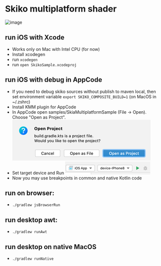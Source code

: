 # Skiko multiplatform shader

<img width="456" alt="image" src="https://user-images.githubusercontent.com/99798741/168564351-557d1877-c657-4e47-b893-f3b6309769dd.png">


## run iOS with Xcode
 - Works only on Mac with Intel CPU (for now)
 - Install xcodegen
 - run `xcodegen`
 - run `open SkikoSample.xcodeproj`

## run iOS with debug in AppCode
 - If you need to debug skiko sources without publish to maven local, then set environment variable `export SKIKO_COMPOSITE_BUILD=1` (on MacOS in ~/.zshrc)
 - Install KMM plugin for AppCode
 - In AppCode open samples/SkiaMultiplatformSample (File -> Open).
Choose "Open as Project".
![import-build-gradle-project.png](import-build-gradle-project.png)
 - Set target device and Run
![ios-run-in-appcode.png](ios-run-in-appcode.png)
 - Now you may use breakpoints in common and native Kotlin code

## run on browser:
 - `./gradlew jsBrowserRun`

## run desktop awt:
 - `./gradlew runAwt`

## run desktop on native MacOS
 - `./gradlew runNative`
